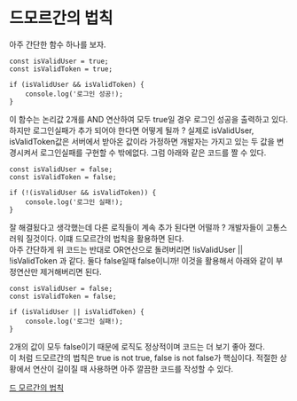 # 드모르간의 법칙

아주 간단한 함수 하나를 보자.

```
const isValidUser = true;
const isValidToken = true;

if (isValidUser && isValidToken) {
    console.log('로그인 성공!);
}
```

이 함수는 논리값 2개를 AND 연산하여 모두 true일 경우 로그인 성공을 출력하고 있다. 하지만 로그인실패가 추가 되어야 한다면 어떻게 될까 ?
실제로 isValidUser, isValidToken값은 서버에서 받아온 값이라 가정하면 개발자는 가지고 있는 두 값을 변경시켜서 로그인실패를 구현할 수 밖에없다. 그럼 아래와 같은 코드를 짤 수 있다.

```
const isValidUser = false;
const isValidToken = false;

if (!(isValidUser && isValidToken)) {
    console.log('로그인 실패!);
}
```

잘 해결됬다고 생각했는데 다른 로직들이 계속 추가 된다면 어떨까 ? 개발자들이 고통스러워 질것이다. 이떄 드모르간의 법칙을 활용하면 된다.  
아주 간단하게 위 코드는 반대로 OR연산으로 돌려버리면 !isValidUser || !isValidToken 과 같다. 둘다 false일때 false이니까! 이것을 활용해서 아래와 같이 부정연산만 제거해버리면 된다.

```
const isValidUser = false;
const isValidToken = false;

if (isValidUser || isValidToken) {
    console.log('로그인 실패!);
}
```

2개의 값이 모두 false이기 때문에 로직도 정상적이며 코드는 더 보기 좋아 졌다.  
이 처럼 드모르간의 법칙은 true is not true, false is not false가 핵심이다. 적절한 상황에서 연산이 길이질 때 사용하면 아주 깔끔한 코드를 작성할 수 있다.

[드 모르간의 법칙](https://m.blog.naver.com/PostView.naver?isHttpsRedirect=true&blogId=asd7979&logNo=30106982953)
